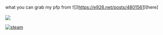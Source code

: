 what
you can grab my pfp from ![])https://e926.net/posts/4801561)[here] <br>
 <br>
![](https://dcbadge.vercel.app/api/shield/1006463724489547790)

[![steam](https://cdn.jsdelivr.net/npm/@intergrav/devins-badges@3/assets/compact/available/steam_46h.png)](https://steamcommunity.com/id/us3rnamEE/)
